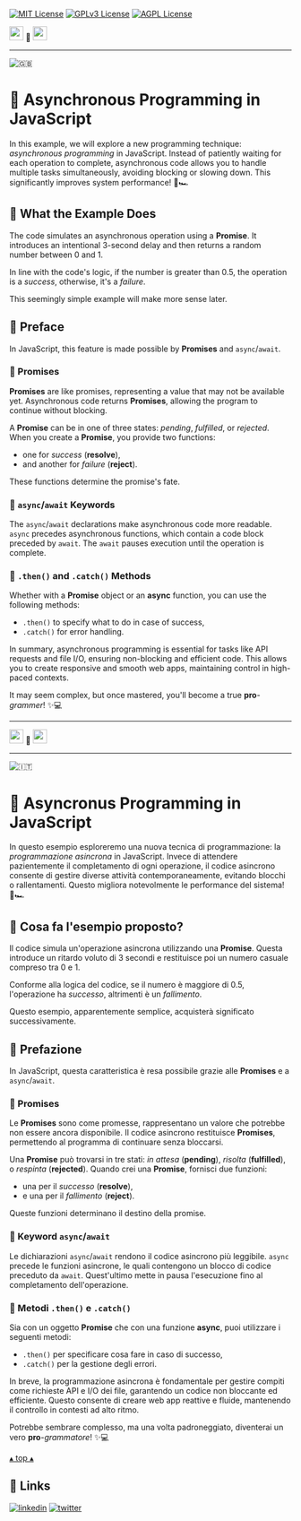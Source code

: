 [![MIT License](https://img.shields.io/badge/License-MIT-green.svg)](https://choosealicense.com/licenses/mit/)
[![GPLv3 License](https://img.shields.io/badge/License-GPL%20v3-yellow.svg)](https://opensource.org/licenses/)
[![AGPL License](https://img.shields.io/badge/license-AGPL-blue.svg)](http://www.gnu.org/licenses/agpl-3.0)

<a name="TOP"></a>

<a href="#IT"><img style="height:25px" src="https://em-content.zobj.net/thumbs/60/whatsapp/352/flag-italy_1f1ee-1f1f9.png" /></a>
🤍
<a href="#EN"><img style="height:25px" src="https://em-content.zobj.net/thumbs/60/whatsapp/352/flag-united-kingdom_1f1ec-1f1e7.png" /></a>

<hr />


![🇬🇧](https://em-content.zobj.net/thumbs/60/whatsapp/352/flag-united-kingdom_1f1ec-1f1e7.png) <a name="EN"></A>
# 🚀 Asynchronous Programming in JavaScript

In this example, we will explore a new programming technique: *asynchronous programming* in JavaScript.
Instead of patiently waiting for each operation to complete, asynchronous code allows you to handle multiple tasks simultaneously, avoiding blocking or slowing down.
This significantly improves system performance! 💪🏎️

## 🤖 What the Example Does

The code simulates an asynchronous operation using a **Promise**.
It introduces an intentional 3-second delay and then returns a random number between 0 and 1.

In line with the code's logic, if the number is greater than 0.5, the operation is a *success*, otherwise, it's a *failure*.

This seemingly simple example will make more sense later.

## 📜 Preface

In JavaScript, this feature is made possible by **Promises** and `async`/`await`.

### 🤝 Promises

**Promises** are like promises, representing a value that may not be available yet.
Asynchronous code returns **Promises**, allowing the program to continue without blocking.

A **Promise** can be in one of three states: *pending*, *fulfilled*, or *rejected*. When you create a **Promise**, you provide two functions:

* one for *success* (**resolve**),
* and another for *failure* (**reject**).

These functions determine the promise's fate.

### 🔗 `async`/`await` Keywords

The `async`/`await` declarations make asynchronous code more readable.
`async` precedes asynchronous functions, which contain a code block preceded by `await`.
The `await` pauses execution until the operation is complete.

### 🌟 `.then()` and `.catch()` Methods

Whether with a **Promise** object or an **async** function, you can use the following methods:

* `.then()` to specify what to do in case of success,
* `.catch()` for error handling.

In summary, asynchronous programming is essential for tasks like API requests and file I/O, ensuring non-blocking and efficient code. This allows you to create responsive and smooth web apps, maintaining control in high-paced contexts.

It may seem complex, but once mastered, you'll become a true **pro**-*grammer*! ✨💻


<hr/>

<a href="#IT"><img style="height:25px" src="https://em-content.zobj.net/thumbs/60/whatsapp/352/flag-italy_1f1ee-1f1f9.png" /></a> 🤍 <a href="#EN"><img style="height:25px" src="https://em-content.zobj.net/thumbs/60/whatsapp/352/flag-united-kingdom_1f1ec-1f1e7.png" /></a>

<hr />


![🇮🇹](https://em-content.zobj.net/thumbs/60/whatsapp/352/flag-italy_1f1ee-1f1f9.png) <a name="IT"></A>
# 🚀 Asyncronus Programming in JavaScript

In questo esempio esploreremo una nuova tecnica di programmazione: la *programmazione asincrona* in JavaScript.
Invece di attendere pazientemente il completamento di ogni operazione, il codice asincrono consente di gestire diverse attività contemporaneamente, evitando blocchi o rallentamenti.
Questo migliora notevolmente le performance del sistema! 💪🏎️

## 🤖 Cosa fa l'esempio proposto?

Il codice simula un'operazione asincrona utilizzando una **Promise**.
Questa introduce un ritardo voluto di 3 secondi e restituisce poi un numero casuale compreso tra 0 e 1.

Conforme alla logica del codice, se il numero è maggiore di 0.5, l'operazione ha *successo*, altrimenti è un *fallimento*.

Questo esempio, apparentemente semplice, acquisterà significato successivamente.

## 📜 Prefazione

In JavaScript, questa caratteristica è resa possibile grazie alle **Promises** e a `async`/`await`.

### 🤝 Promises

Le **Promises** sono come promesse, rappresentano un valore che potrebbe non essere ancora disponibile.
Il codice asincrono restituisce **Promises**, permettendo al programma di continuare senza bloccarsi.

Una **Promise** può trovarsi in tre stati: *in attesa* (**pending**), *risolta* (**fulfilled**), o *respinta* (**rejected**). Quando crei una **Promise**, fornisci due funzioni:

* una per il *successo* (**resolve**),
* e una per il *fallimento* (**reject**).

Queste funzioni determinano il destino della promise.

### 🔗 Keyword `async`/`await`

Le dichiarazioni `async`/`await` rendono il codice asincrono più leggibile.
`async` precede le funzioni asincrone, le quali contengono un blocco di codice preceduto da `await`.
Quest'ultimo mette in pausa l'esecuzione fino al completamento dell'operazione.

### 🌟 Metodi `.then()` e `.catch()`

Sia con un oggetto **Promise** che con una funzione **async**, puoi utilizzare i seguenti metodi:

* `.then()` per specificare cosa fare in caso di successo,
* `.catch()` per la gestione degli errori.

In breve, la programmazione asincrona è fondamentale per gestire compiti come richieste API e I/O dei file, garantendo un codice non bloccante ed efficiente.
Questo consente di creare web app reattive e fluide, mantenendo il controllo in contesti ad alto ritmo.

Potrebbe sembrare complesso, ma una volta padroneggiato, diventerai un vero **pro**-*grammatore*! ✨💻

<a href="#TOP">&utrif; top &utrif;</a>

## 🔗 Links
[![linkedin](https://img.shields.io/badge/linkedin-0A66C2?style=for-the-badge&logo=linkedin&logoColor=white)](https://www.linkedin.com/in/biagio-rosario-greco-77145774/)
[![twitter](https://img.shields.io/badge/twitter-1DA1F2?style=for-the-badge&logo=twitter&logoColor=white)](https://twitter.com/birg_81)
